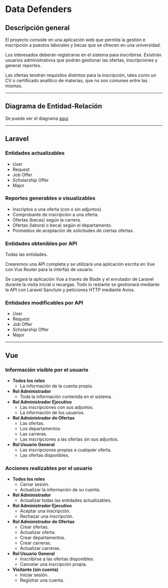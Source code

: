# Data Defenders

## Descripción general

El proyecto consiste en una aplicación web que permita la gestión e inscripción a puestos laborales y becas que se ofrecen en una universidad.

Los interesados deberán registrarse en el sistema para inscribirse. Existirán usuarios administrativos que podrán
gestionar las ofertas, inscripciones y generar reportes.

Las ofertas tendrán requisitos distintos para la inscripción, tales como un CV o certificado analítico de materias, que
no son comunes entre las mismas.

---

## Diagrama de Entidad-Relación

Se puede ver el diagrama [aquí](storage/app/ERD.pdf).

---

## Laravel

### Entidades actualizables

- User
- Request
- Job Offer
- Scholarship Offer
- Major

### Reportes generables o visualizables

- Inscriptos a una oferta (con o sin adjuntos).
- Comprobante de inscripción a una oferta.
- Ofertas (becas) según la carrera.
- Ofertas (laboral o beca) según el departamento.
- Promedios de aceptación de solicitudes de ciertas ofertas.

### Entidades obtenibles por API

Todas las entidades.

Crearemos una API completa y se utilizará una aplicación escrita en Vue con Vue Router para la
interfaz de usuario.

Se cargará la aplicación Vue a través de Blade y el enrutador de Laravel durante la visita inicial o recargas. Todo lo
restante se gestionará mediante la API con Laravel Sanctum y peticiones HTTP mediante Axios.

### Entidades modificables por API

- User
- Request
- Job Offer
- Scholarship Offer
- Major

---

## Vue

### Información visible por el usuario

- **Todos los roles**
    - La información de la cuenta propia.
- **Rol Administrador**
    - Toda la información contenida en el sistema.
- **Rol Administrador Ejecutivo**
    - Las inscripciones con sus adjuntos.
    - La información de los usuarios.
- **Rol Administrador de Ofertas**
    - Las ofertas.
    - Los departamentos.
    - Las carreras.
    - Las inscripciones a las ofertas sin sus adjuntos.
- **Rol Usuario General**
    - Las inscripciones propias a cualquier oferta.
    - Las ofertas disponibles.

### Acciones realizables por el usuario

- **Todos los roles**
    - Cerrar sesión.
    - Actualizar la información de su cuenta.
- **Rol Administrador**
    - Actualizar todas las entidades actualizables.
- **Rol Administrador Ejecutivo**
    - Aceptar una inscripción.
    - Rechazar una inscripción.
- **Rol Administrador de Ofertas**
    - Crear ofertas.
    - Actualizar oferta.
    - Crear departamentos.
    - Crear carreras.
    - Actualizar carreras.
- **Rol Usuario General**
    - Inscribirse a las ofertas disponibles.
    - Cancelar una inscripción propia.
- **Visitante (sin cuenta)**
    - Iniciar sesión.
    - Registrar una cuenta.

